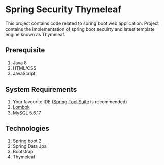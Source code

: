 # Spring Security Thymeleaf
This project contains code related to spring boot web application. Project contains the implementation of spring boot secuirty and latest template engine known as Thymeleaf.

## Prerequisite
1. Java 8
2. HTML/CSS
3. JavaScript

## System Requirements
1. Your favourite IDE ([Spring Tool Suite](https://spring.io/tools) is recommended)
2. [Lombok](https://projectlombok.org/)
3. MySQL 5.6.17

## Technologies
1. Spring boot 2
2. Spring Data Jpa
3. Bootstrap 
4. Thymeleaf
